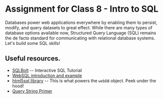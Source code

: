 # Assignment for Class 8 - Intro to SQL

Databases power web applications everywhere by enabling them to persist, modify, and query datasets to great effect. While there are many types of database options available now, Structured Query Language (SQL) remains the de facto standard for communicating with relational database systems. Let's build some SQL skills!

## Useful resources.
 - [SQLBolt](http://sqlbolt.com/) -- Interactive SQL Tutorial
 - [WebSQL introduction and example](http://html5doctor.com/introducing-web-sql-databases/)
 - [html5sql library](http://html5sql.com/) -- This is what powers the `webDB` object. Peek under the hood!
 - [Query String Primer](https://en.wikipedia.org/wiki/Query_string)
